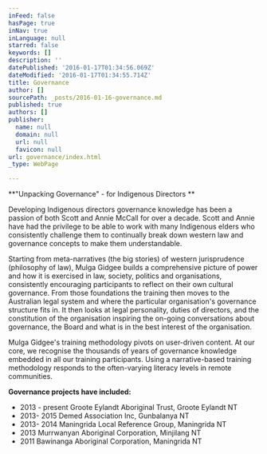 ```yaml
---
inFeed: false
hasPage: true
inNav: true
inLanguage: null
starred: false
keywords: []
description: ''
datePublished: '2016-01-17T01:34:56.069Z'
dateModified: '2016-01-17T01:34:55.714Z'
title: Governance
author: []
sourcePath: _posts/2016-01-16-governance.md
published: true
authors: []
publisher:
  name: null
  domain: null
  url: null
  favicon: null
url: governance/index.html
_type: WebPage

---
```

**"Unpacking Governance" - for Indigenous Directors **

Developing
Indigenous directors governance knowledge has been a passion of both 
Scott and Annie McCall for over a decade. Scott and Annie have had the 
privilege to be able to work with many Indigenous elders who 
consistently challenge them to continually break down western law and 
governance concepts to make them understandable.

Starting from 
meta-narratives (the big stories) of western jurisprudence (philosophy 
of law), Mulga Gidgee builds a comprehensive picture of power and how it
is exercised in law, society, politics and organisations, consistently 
encouraging participants to reflect on their own cultural governance. 
From those foundations the training then moves to the Australian legal 
system and where the particular organisation's governance structure fits
in. It then looks at legal personality, duties of directors, and the 
constitution of the organisation inspiring the on-going conversations 
about governance, the Board and what is in the best interest of the 
organisation.

Mulga Gidgee's training methodology pivots on 
user-driven content. At our core, we recognise the thousands of years of
governance knowledge embedded in all our training participants. Using a
narrative-based training methodology responds to the often-varying 
literacy levels in remote communities.

**Governance projects have included:**

* 2013 - present Groote Eylandt Aboriginal Trust, Groote Eylandt NT
* 2013- 2015 Demed Association Inc, Gunbalanya NT
* 2013- 2014 Maningrida Local Reference Group, Maningrida NT
* 2013 Murrwanyan Aboriginal Corporation, Minjilang NT
* 2011 Bawinanga Aboriginal Corporation, Maningrida NT